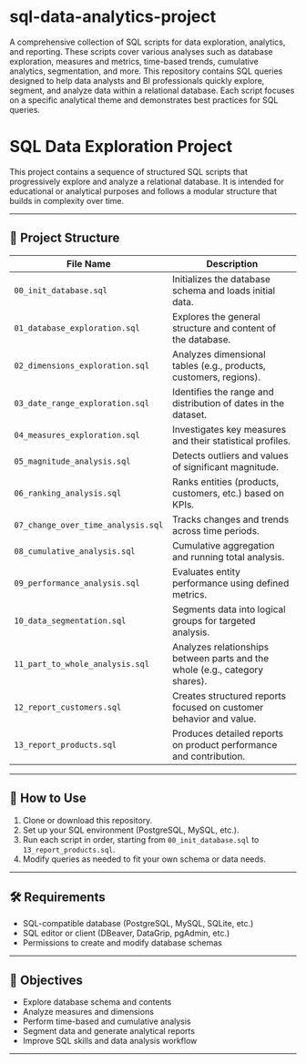 # sql-data-analytics-project
A comprehensive collection of SQL scripts for data exploration, analytics, and reporting. These scripts cover various analyses such as database exploration, measures and metrics, time-based trends, cumulative analytics, segmentation, and more.
This repository contains SQL queries designed to help data analysts and BI professionals quickly explore, segment, and analyze data within a relational database. Each script focuses on a specific analytical theme and demonstrates best practices for SQL queries.

# SQL Data Exploration Project

This project contains a sequence of structured SQL scripts that progressively explore and analyze a relational database. It is intended for educational or analytical purposes and follows a modular structure that builds in complexity over time.

---

## 📁 Project Structure

| File Name                           | Description |
|------------------------------------|-------------|
| `00_init_database.sql`             | Initializes the database schema and loads initial data. |
| `01_database_exploration.sql`      | Explores the general structure and content of the database. |
| `02_dimensions_exploration.sql`    | Analyzes dimensional tables (e.g., products, customers, regions). |
| `03_date_range_exploration.sql`    | Identifies the range and distribution of dates in the dataset. |
| `04_measures_exploration.sql`      | Investigates key measures and their statistical profiles. |
| `05_magnitude_analysis.sql`        | Detects outliers and values of significant magnitude. |
| `06_ranking_analysis.sql`          | Ranks entities (products, customers, etc.) based on KPIs. |
| `07_change_over_time_analysis.sql` | Tracks changes and trends across time periods. |
| `08_cumulative_analysis.sql`       | Cumulative aggregation and running total analysis. |
| `09_performance_analysis.sql`      | Evaluates entity performance using defined metrics. |
| `10_data_segmentation.sql`         | Segments data into logical groups for targeted analysis. |
| `11_part_to_whole_analysis.sql`    | Analyzes relationships between parts and the whole (e.g., category shares). |
| `12_report_customers.sql`          | Creates structured reports focused on customer behavior and value. |
| `13_report_products.sql`           | Produces detailed reports on product performance and contribution. |

---

## 📌 How to Use

1. Clone or download this repository.
2. Set up your SQL environment (PostgreSQL, MySQL, etc.).
3. Run each script in order, starting from `00_init_database.sql` to `13_report_products.sql`.
4. Modify queries as needed to fit your own schema or data needs.

---

## 🛠 Requirements

- SQL-compatible database (PostgreSQL, MySQL, SQLite, etc.)
- SQL editor or client (DBeaver, DataGrip, pgAdmin, etc.)
- Permissions to create and modify database schemas

---

## 🎯 Objectives

- Explore database schema and contents
- Analyze measures and dimensions
- Perform time-based and cumulative analysis
- Segment data and generate analytical reports
- Improve SQL skills and data analysis workflow

---
